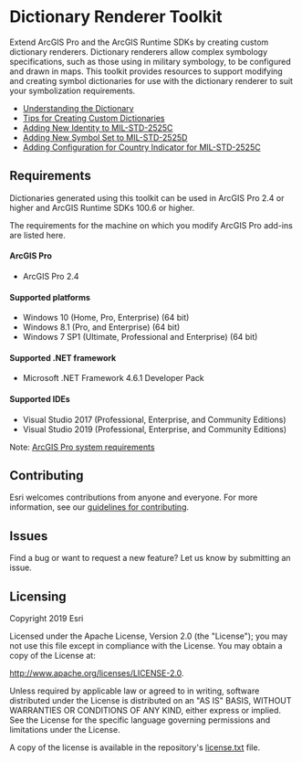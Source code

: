 # Dictionary Renderer Toolkit
Extend ArcGIS Pro and the ArcGIS Runtime SDKs by creating custom dictionary renderers. Dictionary renderers allow complex symbology specifications, such as those using in military symbology, to be configured and drawn in maps. This toolkit provides resources to support modifying and creating symbol dictionaries for use with the dictionary renderer to suit your symbolization requirements.

* [Understanding the Dictionary](/docs/understanding-the-dictionary.md)
* [Tips for Creating Custom Dictionaries](/docs/tips-for-creating-custom-dictionaries.md)
* [Adding New Identity to MIL-STD-2525C](/docs/adding-a-new-identity-to-MIL-2525C.md)
* [Adding New Symbol Set to MIL-STD-2525D](/docs/adding-a-new-symbol-set-to-MIL-STD-2525D.md)
* [Adding Configuration for Country Indicator for MIL-STD-2525C](/docs/adding-a-configuration-for-country-indicator-for-MIL-STD-2525C.md)

## Requirements

Dictionaries generated using this toolkit can be used in ArcGIS Pro 2.4 or higher and ArcGIS Runtime SDKs 100.6 or higher.

The requirements for the machine on which you modify ArcGIS Pro add-ins are listed here. 

#### ArcGIS Pro

* ArcGIS Pro 2.4 

#### Supported platforms

* Windows 10 (Home, Pro, Enterprise) (64 bit)
* Windows 8.1 (Pro, and Enterprise) (64 bit) 
* Windows 7 SP1 (Ultimate, Professional and Enterprise) (64 bit) 

#### Supported .NET framework

* Microsoft .NET Framework 4.6.1 Developer Pack

#### Supported IDEs

* Visual Studio 2017 (Professional, Enterprise, and Community Editions)
* Visual Studio 2019 (Professional, Enterprise, and Community Editions)

Note: [ArcGIS Pro system requirements](https://pro.arcgis.com/en/pro-app/get-started/arcgis-pro-system-requirements.htm) 

## Contributing

Esri welcomes contributions from anyone and everyone. For more information, see our [guidelines for contributing](https://github.com/esri/contributing).

## Issues
Find a bug or want to request a new feature? Let us know by submitting an issue.

## Licensing
Copyright 2019 Esri

Licensed under the Apache License, Version 2.0 (the "License"); you may not use this file except in compliance with the License. You may obtain a copy of the License at:

http://www.apache.org/licenses/LICENSE-2.0.

Unless required by applicable law or agreed to in writing, software distributed under the License is distributed on an "AS IS" BASIS, WITHOUT WARRANTIES OR CONDITIONS OF ANY KIND, either express or implied. See the License for the specific language governing permissions and limitations under the License.

A copy of the license is available in the repository's [license.txt](https://github.com/Esri/arcgis-pro-metadata-toolkit/blob/master/license.txt) file.